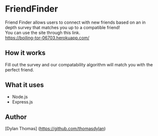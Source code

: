 # FriendFinder

Friend Finder allows users to connect with new
friends based on an in depth survey that matches
you up to a compatible friend!  
You can use the site through this link.  
https://boiling-tor-06703.herokuapp.com/  

## How it works

Fill out the survey and our compatability algorithm
will match you with the perfect friend.

## What it uses

* Node.js
* Express.js

## Author

[Dylan Thomas] (https://github.com/thomasdylan)
